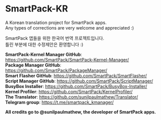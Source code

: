 # SmartPack-KR
A Korean translation project for SmartPack apps.</br>
Any types of corrections are very welcome and appreciated :)</br> 

SmartPack 앱들을 위한 한국어 번역 프로젝트입니다.</br>
틀린 부분에 대한 수정제안은 환영합니다 :)</br>

<b>SmartPack-Kernel Manager GitHub</b>: https://github.com/SmartPack/SmartPack-Kernel-Manager/</br>
<b>Package Manager GitHub</b>: https://github.com/SmartPack/PackageManager/</br>
<b>Smart Flasher GitHub</b>: https://github.com/SmartPack/SmartFlasher/</br>
<b>Script Manager GitHub</b>: https://github.com/SmartPack/ScriptManager/</br>
<b>BusyBox Installer</b>: https://github.com/SmartPack/BusyBox-Installer/</br>
<b>Kernel Profiler</b>: https://github.com/SmartPack/KernelProfiler/</br>
<b>The Translator</b>: https://github.com/sunilpaulmathew/Translator/</br>
<b>Telegram group</b>: https://t.me/smartpack_kmanager/</br>

<b>All credits go to @sunilpaulmathew, the developer of SmartPack apps.</b>
